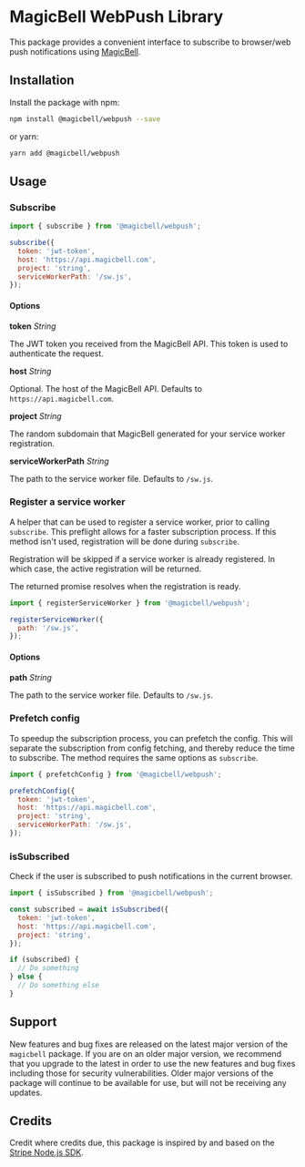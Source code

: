 # MagicBell WebPush Library

This package provides a convenient interface to subscribe to browser/web push notifications using [MagicBell](https://magicbell.com).

## Installation

Install the package with npm:

```sh
npm install @magicbell/webpush --save
```

or yarn:

```sh
yarn add @magicbell/webpush
```

## Usage

### Subscribe

```js
import { subscribe } from '@magicbell/webpush';

subscribe({
  token: 'jwt-token',
  host: 'https://api.magicbell.com',
  project: 'string',
  serviceWorkerPath: '/sw.js',
});
```

#### Options

**token** _String_

The JWT token you received from the MagicBell API. This token is used to authenticate the request.

**host** _String_

Optional. The host of the MagicBell API. Defaults to `https://api.magicbell.com`.

**project** _String_

The random subdomain that MagicBell generated for your service worker registration.

**serviceWorkerPath** _String_

The path to the service worker file. Defaults to `/sw.js`.

### Register a service worker

A helper that can be used to register a service worker, prior to calling `subscribe`. This preflight allows for a faster
subscription process. If this method isn't used, registration will be done during `subscribe`.

Registration will be skipped if a service worker is already registered. In which case, the
active registration will be returned.

The returned promise resolves when the registration is ready.

```js
import { registerServiceWorker } from '@magicbell/webpush';

registerServiceWorker({
  path: '/sw.js',
});
```

#### Options

**path** _String_

The path to the service worker file. Defaults to `/sw.js`.

### Prefetch config

To speedup the subscription process, you can prefetch the config. This will separate the subscription from config fetching, and thereby reduce the time to subscribe. The method requires the same options as `subscribe`.

```js
import { prefetchConfig } from '@magicbell/webpush';

prefetchConfig({
  token: 'jwt-token',
  host: 'https://api.magicbell.com',
  project: 'string',
  serviceWorkerPath: '/sw.js',
});
```

### isSubscribed

Check if the user is subscribed to push notifications in the current browser.

```js
import { isSubscribed } from '@magicbell/webpush';

const subscribed = await isSubscribed({
  token: 'jwt-token',
  host: 'https://api.magicbell.com',
  project: 'string',
});

if (subscribed) {
  // Do something
} else {
  // Do something else
}
```

## Support

New features and bug fixes are released on the latest major version of the `magicbell` package. If you are on an older major version, we recommend that you upgrade to the latest in order to use the new features and bug fixes including those for security vulnerabilities. Older major versions of the package will continue to be available for use, but will not be receiving any updates.

## Credits

Credit where credits due, this package is inspired by and based on the [Stripe Node.js SDK](https://github.com/stripe/stripe-node).

[dashboard]: https://app.magicbell.com
[idempotent-requests]: https://www.magicbell.com/docs/rest-api/idempotent-requests
[hmac-authentication]: https://www.magicbell.com/docs/hmac-authentication
[api-reference]: https://www.magicbell.com/docs/rest-api/reference

```

```
